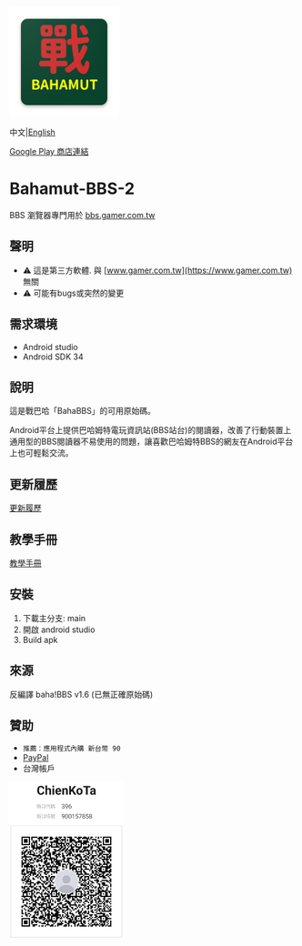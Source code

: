 ![BahaBBS Icon](app/src/main/res/mipmap-xxxhdpi/ic_launcher.webp)

中文|[English](README.en.md)

[Google Play 商店連結](https://play.google.com/store/apps/details?id=com.kota.Bahamut)
# Bahamut-BBS-2
BBS 瀏覽器專門用於 [bbs.gamer.com.tw](https://bbs.gamer.com.tw)

## 聲明
* ⚠️ 這是第三方軟體. 與 [www.gamer.com.tw](https://www.gamer.com.tw) 無關
* ⚠️ 可能有bugs或突然的變更

## 需求環境
* Android studio  
* Android SDK 34

## 說明
 這是戰巴哈「BahaBBS」的可用原始碼。

 Android平台上提供巴哈姆特電玩資訊站(BBS站台)的閱讀器，改善了行動裝置上通用型的BBS閱讀器不易使用的問題，讓喜歡巴哈姆特BBS的網友在Android平台上也可輕鬆交流。  

## 更新履歷
[更新履歷](Changelog.md)

## 教學手冊
[教學手冊](book/outline.md)

## 安裝
1. 下載主分支: main
2. 開啟 android studio
3. Build apk

## 來源
 反編譯 baha!BBS v1.6 (已無正確原始碼)

## 贊助
* ```推薦：應用程式內購 新台幣 90```
* [PayPal](https://paypal.me/kodakjerec?country.x=TW&locale.x=zh_TW)
* 台灣帳戶  
<img src="developSource/jkopay_QRCode1706152454601.png" width="200">